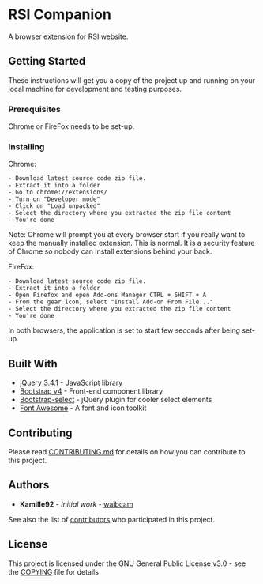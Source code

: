 # RSI Companion

A browser extension for RSI website.

## Getting Started

These instructions will get you a copy of the project up and running on your local machine for development and testing purposes.

### Prerequisites

Chrome or FireFox needs to be set-up.

### Installing

Chrome:
```
- Download latest source code zip file.
- Extract it into a folder
- Go to chrome://extensions/
- Turn on "Developer mode"
- Click on "Load unpacked"
- Select the directory where you extracted the zip file content
- You're done
```
Note: Chrome will prompt you at every browser start if you really want to keep the manually installed extension. This is normal. It is a security feature of Chrome so nobody can install extensions behind your back.


FireFox:
```
- Download latest source code zip file.
- Extract it into a folder
- Open Firefox and open Add-ons Manager CTRL + SHIFT + A
- From the gear icon, select "Install Add-on From File..."
- Select the directory where you extracted the zip file content
- You're done
```

In both browsers, the application is set to start few seconds after being set-up.

## Built With

* [jQuery 3.4.1](https://jquery.com/) - JavaScript library
* [Bootstrap v4](https://getbootstrap.com/) - Front-end component library
* [Bootstrap-select](https://github.com/snapappointments/bootstrap-select/) - jQuery plugin for cooler select elements
* [Font Awesome](https://rometools.github.io/rome/) - A font and icon toolkit

## Contributing

Please read [CONTRIBUTING.md](CONTRIBUTING.md) for details on how you can contribute to this project.

## Authors

* **Kamille92** - *Initial work* - [waibcam](https://github.com/waibcam)

See also the list of [contributors](https://github.com/waibcam/RSI_Companion/contributors) who participated in this project.

## License

This project is licensed under the GNU General Public License v3.0 - see the [COPYING](COPYING) file for details